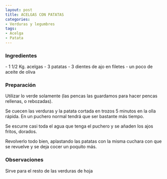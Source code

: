 ```yaml
---
layout: post
title: ACELGAS CON PATATAS
categories:
- Verduras y legumbres
tags:
- Acelga
- Patata
---
```

<h3>Ingredientes</h3>
- 1 1/2 Kg. acelgas
- 3 patatas
- 3 dientes de ajo en filetes
- un poco de aceite de oliva

<h3>Preparación</h3>
Utilizar lo verde solamente (las pencas las guardamos para hacer pencas rellenas, o rebozadas).

Se cuecen las verduras y la patata cortada en trozos 5 minutos en la olla rápida. En un puchero normal tendrá que ser bastante más tiempo.

Se escurre casi toda el agua que tenga el puchero y se añaden los ajos fritos, dorados.

Revolverlo todo bien, aplastando las patatas con la misma cuchara con que se revuelve y se deja cocer un poquito más.

<h3>Observaciones</h3>
Sirve para el resto de las verduras de hoja


